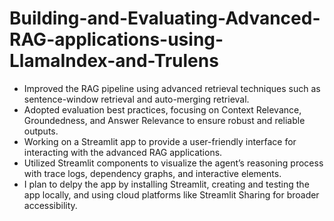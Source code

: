 # Building-and-Evaluating-Advanced-RAG-applications-using-LlamaIndex-and-Trulens

- Improved the RAG pipeline using advanced retrieval techniques such as sentence-window retrieval and auto-merging retrieval.
- Adopted evaluation best practices, focusing on Context Relevance, Groundedness, and Answer Relevance to ensure robust and reliable outputs.
- Working on a Streamlit app to provide a user-friendly interface for interacting with the advanced RAG applications.
- Utilized Streamlit components to visualize the agent’s reasoning process with trace logs, dependency graphs, and interactive elements.
- I plan to delpy the app by installing Streamlit, creating and testing the app locally, and using cloud platforms like Streamlit Sharing for broader accessibility.

